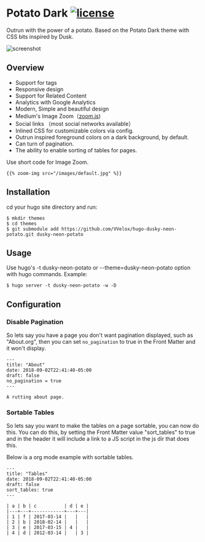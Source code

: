 # Potato Dark [![license](https://img.shields.io/github/license/mashape/apistatus.svg)](https://github.com/surajmandalcell/potato-dark/blob/master/license.md) 

Outrun with the power of a potato. Based on the Potato Dark theme with CSS bits inspired by Dusk.

![screenshot](https://github.com/surajmandalcell/potato-dark/blob/master/images/screenshot.png)   

## Overview

* Support for tags
* Responsive design
* Support for Related Content
* Analytics with Google Analytics
* Modern, Simple and beautiful design
* Medium's Image Zoom（[zoom.js](https://github.com/fat/zoom.js/))
* Social links （most social networks available）
* Inlined CSS for customizable colors via config.
* Outrun inspired foreground colors on a dark background, by default.
* Can turn of pagination.
* The ability to enable sorting of tables for pages.

Use short code for Image Zoom.

```
{{% zoom-img src="/images/default.jpg" %}}
```

## Installation

cd your hugo site directory and run:

```shell
$ mkdir themes
$ cd themes
$ git submodule add https://github.com/VVelox/hugo-dusky-neon-potato.git dusky-neon-potato
```

## Usage

Use hugo's -t dusky-neon-potato or --theme=dusky-neon-potato option with hugo commands. Example:

```shell
$ hugo server -t dusky-neon-potato -w -D
```

## Configuration

### Disable Pagination

So lets say you have a page you don't want pagination displayed, such as "About.org",
then you can set <code>no_pagination</code> to true in the Front Matter and it won't
display.

```
---
title: "About"
date: 2018-09-02T22:41:40-05:00
draft: false
no_pagination = true
---

A rutting about page.
```

### Sortable Tables

So lets say you want to make the tables on a page sortable, you can now do this.
You can do this, by setting the Front Matter value "sort_tables" to true and in
the header it will include a link to a JS script in the js dir that does this.

Below is a org mode example with sortable tables.

```
---
title: "Tables"
date: 2018-09-02T22:41:40-05:00
draft: false
sort_tables: true
---

| a | b | c          | d | e |
|---+---+------------+---+---|
| 1 | f | 2017-03-14 |   |   |
| 2 | b | 2018-02-14 |   |   |
| 3 | e | 2017-03-15 | 4 |   |
| 4 | d | 2012-03-14 |   | 3 |

```
